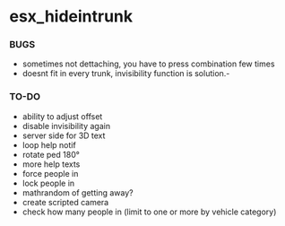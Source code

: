 # esx_hideintrunk

### BUGS ####
- sometimes not dettaching, you have to press combination few times
- doesnt fit in every trunk, invisibility function is solution.-


### TO-DO ###
- ability to adjust offset
- disable invisibility again
- server side for 3D text
- loop help notif
- rotate ped 180°
- more help texts
- force people in
- lock people in
- mathrandom of getting away?
- create scripted camera
- check how many people in (limit to one or more by vehicle category)
